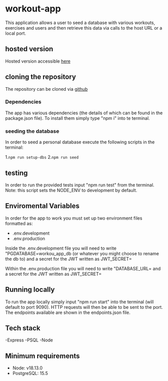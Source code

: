 # workout-app

This application allows a user to seed a database with various workouts, exercises and users and then retrieve this data via calls to the host URL or a local port. 

## hosted version

Hosted version accessible [here](https://pg-workout-app.onrender.com/)

## cloning the repository

The repository can be cloned via [github](https://github.com/PGallagher93/workout-app)

### Dependencies

The app has various dependencies (the details of which can be found in the package.json file). To install them simply type "npm i" into te terminal.

### seeding the database

In order to seed a personal database execute the following scripts in the terminal:

1.`npm run setup-dbs`
2.`npm run seed`

## testing

In order to run the provided tests input "npm run test" from the terminal.
Note: this script sets the NODE_ENV to development by default.

## Enviromental Variables

In order for the app to work you must set up two environment files formatted as:
- .env.development
- .env.production

Inside the .env.development file you will need to write "PGDATABASE=workou_app_db (or whatever you might choose to rename the db to) and a secret for the JWT written as JWT_SECRET=<your secret>

Within the .env.production file you will need to write "DATABASE_URL=<your hosted database url> and a secret for the JWT written as JWT_SECRET=<your secret>

## Running locally

To run the app locally simply input "npm run start" into the terminal (will default to port 9090). HTTP requests will then be able to be sent to the port. The endpoints available are shown in the endpoints.json file.

## Tech stack

-Express
-PSQL
-Node

## Minimum requirements

- Node: v18.13.0
- PostgreSQL: 15.5
